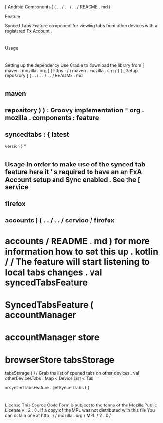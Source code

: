 #
[
Android
Components
]
(
.
.
/
.
.
/
.
.
/
README
.
md
)
>
Feature
>
Synced
Tabs
Feature
component
for
viewing
tabs
from
other
devices
with
a
registered
Fx
Account
.
#
#
Usage
#
#
#
Setting
up
the
dependency
Use
Gradle
to
download
the
library
from
[
maven
.
mozilla
.
org
]
(
https
:
/
/
maven
.
mozilla
.
org
/
)
(
[
Setup
repository
]
(
.
.
/
.
.
/
.
.
/
README
.
md
#
maven
-
repository
)
)
:
Groovy
implementation
"
org
.
mozilla
.
components
:
feature
-
syncedtabs
:
{
latest
-
version
}
"
#
#
Usage
In
order
to
make
use
of
the
synced
tab
feature
here
it
'
s
required
to
have
an
an
FxA
Account
setup
and
Sync
enabled
.
See
the
[
service
-
firefox
-
accounts
]
(
.
.
/
.
.
/
service
/
firefox
-
accounts
/
README
.
md
)
for
more
information
how
to
set
this
up
.
kotlin
/
/
The
feature
will
start
listening
to
local
tabs
changes
.
val
syncedTabsFeature
=
SyncedTabsFeature
(
accountManager
=
accountManager
store
=
browserStore
tabsStorage
=
tabsStorage
)
/
/
Grab
the
list
of
opened
tabs
on
other
devices
.
val
otherDevicesTabs
:
Map
<
Device
List
<
Tab
>
>
=
syncedTabsFeature
.
getSyncedTabs
(
)
#
#
License
This
Source
Code
Form
is
subject
to
the
terms
of
the
Mozilla
Public
License
v
.
2
.
0
.
If
a
copy
of
the
MPL
was
not
distributed
with
this
file
You
can
obtain
one
at
http
:
/
/
mozilla
.
org
/
MPL
/
2
.
0
/
